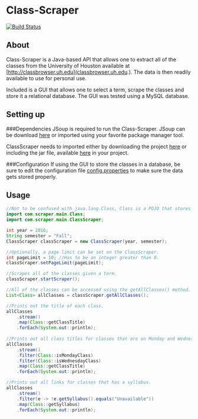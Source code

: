 # Class-Scraper

[![Build Status](https://travis-ci.com/robert-vo/Class-Scraper.svg?token=MDyyKNy4sp8cUiysL5c6&branch=master)](https://travis-ci.com/robert-vo/Class-Scraper)

## About
Class-Scraper is a Java-based API that allows one to extract all of the classes from the University of Houston available at [http://classbrowser.uh.edu](classbrowser.uh.edu.). The data is then readily available to use for personal use.

Included is a GUI that allows one to select a term, scrape the classes and store it a relational database. The GUI was tested using a MySQL database.

## Setting up

###Dependencies
JSoup is required to run the Class-Scraper. JSoup can be download [here](https://jsoup.org/download) or imported using your favorite package manager tool. 

ClassScraper needs to imported either by downloading the project [here](https://github.com/robert-vo/Class-Scraper/archive/master.zip) or including the jar file, available [here](https://github.com/robert-vo/Class-Scraper/releases) in your project.

###Configuration
If using the GUI to store the classes in a database, be sure to edit the configuration file [ config.properties](config.properties) to make sure the data gets stored properly.

## Usage

```java
//Not to be confused with java.lang.Class, Class is a POJO that stores information about a class.
import com.scraper.main.Class;
import com.scraper.main.ClassScraper;

int year = 2016;
String semester = "Fall";
ClassScraper classScraper = new ClassScraper(year, semester);

//Optionally, a page limit can be set on the ClassScraper. 
int pageLimit = 10; //Has to be an integer greater than 0.
classScraper.setPageLimit(pageLimit);

//Scrapes all of the classes given a term.
classScraper.startScraper();

//All of the classes can be accessed using the getAllClasses() method.
List<Class> allClasses = classScraper.getAllClasses();

//Prints out the title of each class.
allClasses
    .stream()
    .map(Class::getClassTitle)
    .forEach(System.out::println);
    
//Prints out all class titles for classes that are on Monday and Wednesday.
allClasses
    .stream()
    .filter(Class::isMondayClass)
    .filter(Class::isWednesdayClass)
    .map(Class::getClassTitle)
    .forEach(System.out::println);

//Prints out all links for classes that has a syllabus.
allClasses
    .stream()
    .filter(e -> !e.getSyllabus().equals("Unavailable"))
    .map(Class::getSyllabus)
    .forEach(System.out::println);
  
```

